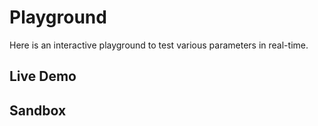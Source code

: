 # Playground

Here is an interactive playground to test various parameters in real-time.

## Live Demo

<Playground />

## Sandbox

<StackBlitzLink href="edit/yet-another-react-lightbox-examples" file="src/examples/Playground.tsx" initialPath="/examples/playground" />
